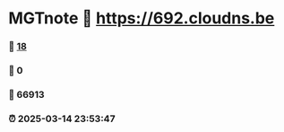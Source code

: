 # MGTnote :link: https://692.cloudns.be 
### :page_facing_up: [18](https://692.cloudns.be/tag.html) 
### :speech_balloon: 0 
### :hibiscus: 66913 
### :alarm_clock: 2025-03-14 23:53:47 
